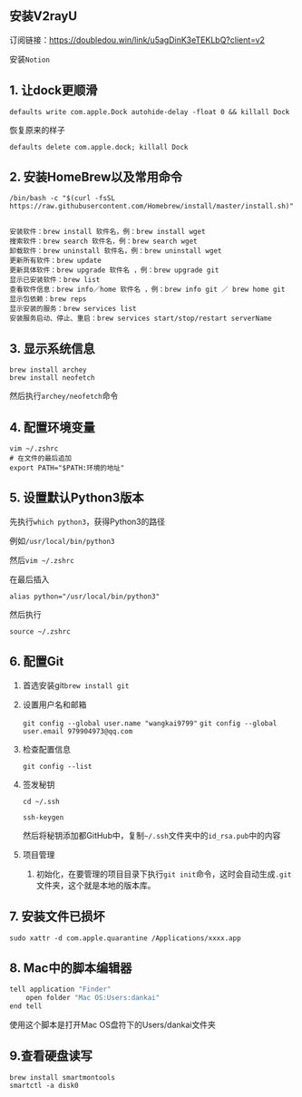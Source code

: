 ## 安装V2rayU

订阅链接：https://doubledou.win/link/u5agDinK3eTEKLbQ?client=v2

安装`Notion`

## 1. 让dock更顺滑

```shell
defaults write com.apple.Dock autohide-delay -float 0 && killall Dock
```

恢复原来的样子

```shell
defaults delete com.apple.dock; killall Dock
```

## 2. 安装HomeBrew以及常用命令

```shell
/bin/bash -c "$(curl -fsSL https://raw.githubusercontent.com/Homebrew/install/master/install.sh)"


安装软件：brew install 软件名，例：brew install wget
搜索软件：brew search 软件名，例：brew search wget
卸载软件：brew uninstall 软件名，例：brew uninstall wget
更新所有软件：brew update
更新具体软件：brew upgrade 软件名 ，例：brew upgrade git
显示已安装软件：brew list
查看软件信息：brew info／home 软件名 ，例：brew info git ／ brew home git
显示包依赖：brew reps
显示安装的服务：brew services list
安装服务启动、停止、重启：brew services start/stop/restart serverName
```

## 3. 显示系统信息

```shell
brew install archey
brew install neofetch
```

然后执行`archey/neofetch`命令

## 4. 配置环境变量

```shell
vim ~/.zshrc
# 在文件的最后追加
export PATH="$PATH:环境的地址"
```

## 5. 设置默认Python3版本

先执行`which python3`，获得Python3的路径

例如`/usr/local/bin/python3`

然后`vim ~/.zshrc`

在最后插入

```shell
alias python="/usr/local/bin/python3"
```

然后执行

`source ~/.zshrc`

## 6. 配置Git

1. 首选安装git`brew install git`

2. 设置用户名和邮箱

    `git config --global user.name "wangkai9799"`
    `git config --global user.email 979904973@qq.com`

3. 检查配置信息

    `git config --list`

4. 签发秘钥

    `cd ~/.ssh`

    `ssh-keygen`

    然后将秘钥添加都GitHub中，复制`~/.ssh`文件夹中的`id_rsa.pub`中的内容

5. 项目管理

    1. 初始化，在要管理的项目目录下执行`git init`命令，这时会自动生成`.git`文件夹，这个就是本地的版本库。

## 7. 安装文件已损坏

`sudo xattr -d com.apple.quarantine /Applications/xxxx.app`

## 8. Mac中的脚本编辑器

~~~javascript
tell application "Finder"
	open folder "Mac OS:Users:dankai"
end tell
~~~

使用这个脚本是打开Mac OS盘符下的Users/dankai文件夹

## 9.查看硬盘读写

```shell
brew install smartmontools
smartctl -a disk0
```

